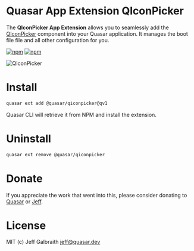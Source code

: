 # Quasar App Extension QIconPicker

The **QIconPicker App Extension** allows you to seamlessly add the [QIconPicker](../ui) component into your Quasar application. It manages the boot file file and all other configuration for you.

[![npm](https://img.shields.io/npm/v/@quasar/quasar-app-extension-qiconpicker@qv1?label=@quasar/quasar-app-extension-qiconpicker)](https://www.npmjs.com/package/quasar-app-extension-qiconpicker)
[![npm](https://img.shields.io/npm/dt/@quasar/quasar-app-extension-qiconpicker.svg)](https://www.npmjs.com/package/@quasar/quasar-app-extension-qiconpicker)

![QIconPicker](https://raw.githubusercontent.com/quasarframework/quasar-ui-qiconpicker/qv1/demo/public/q-icon-picker.png)

# Install
```bash
quasar ext add @quasar/qiconpicker@qv1
```
Quasar CLI will retrieve it from NPM and install the extension.

# Uninstall
```bash
quasar ext remove @quasar/qiconpicker
```

# Donate
If you appreciate the work that went into this, please consider donating to [Quasar](https://donate.quasar.dev) or [Jeff](https://github.com/sponsors/hawkeye64).

# License
MIT (c) Jeff Galbraith <jeff@quasar.dev>
